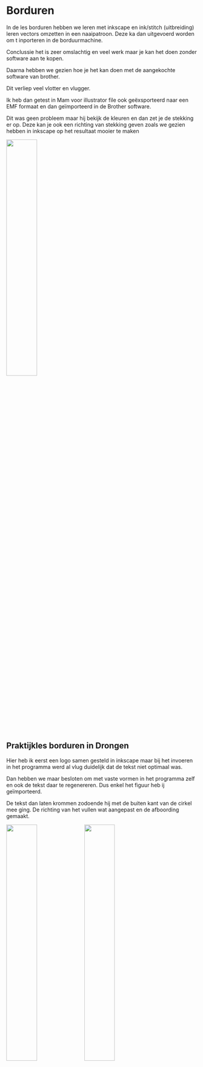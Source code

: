 # Borduren

In de les borduren hebben we leren met inkscape en ink/stitch (uitbreiding) leren vectors omzetten in een naaipatroon. Deze ka dan uitgevoerd worden om t inporteren in de borduurmachine.

Conclussie het is zeer omslachtig en veel werk maar je kan het doen zonder software aan te kopen.

Daarna hebben we gezien hoe je het kan doen met de aangekochte software van brother.

Dit verliep veel vlotter en vlugger.

Ik heb dan getest in Mam voor illustrator file ook geëxsporteerd naar een EMF formaat en dan geïmporteerd in de Brother software.

Dit was geen probleem maar hij bekijk de kleuren en dan zet je de stekking er op. Deze kan je ook een richting van stekking geven zoals we gezien hebben in inkscape op het resultaat mooier te maken

<img src="{{site.baseurl }}/assets/Madinasports.jpg" width="40%">

## Praktijkles borduren in Drongen

Hier heb ik eerst een logo samen gesteld in inkscape maar bij het invoeren in het programma werd al vlug duidelijk dat de tekst niet optimaal was.

Dan hebben we maar besloten om met vaste vormen in het programma zelf en ook de tekst daar te regenereren. Dus enkel het figuur heb ij geïmporteerd.

De tekst dan laten krommen zodoende hij met de buiten kant van de cirkel mee ging. De richting van het vullen wat aangepast en de afboording gemaakt.

<img src="{{site.baseurl }}/assets/Madinasports.jpg" width="40%">


<img src="{{site.baseurl }}/assets/Madinasports.jpg" width="40%">
